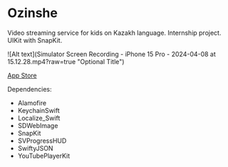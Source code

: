 # Ozinshe
Video streaming service for kids on Kazakh language.
Internship project. UIKit with SnapKit.

![Alt text](Simulator Screen Recording - iPhone 15 Pro - 2024-04-08 at 15.12.28.mp4?raw=true "Optional Title")

[App Store](https://apps.apple.com/us/app/ozinshe/id1630335072)

Dependencies:
 - Alamofire
 - KeychainSwift
 - Localize_Swift
 - SDWebImage
 - SnapKit
 - SVProgressHUD
 - SwiftyJSON
 - YouTubePlayerKit
